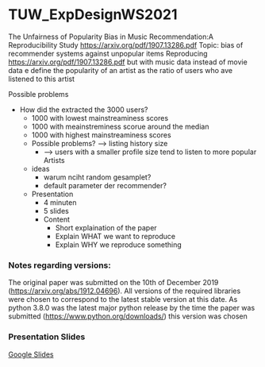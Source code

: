 # TUW_ExpDesignWS2021

The Unfairness of Popularity Bias in Music Recommendation:A Reproducibility Study
https://arxiv.org/pdf/1907.13286.pdf
Topic: bias of recommender systems against unpopular items
Reproducing https://arxiv.org/pdf/1907.13286.pdf but with music data instead of movie data
e define the popularity of an artist as the ratio of users who
ave listened to this artist
	
Possible problems
- How did the extracted the 3000 users?
    - 1000 with lowest mainstreaminess scores
    - 1000 with meainstreminess scorue around the median
    - 1000 with highest mainstreaminess scores
    - Possible problems? --> listing history size
        - -->  users with a smaller profile size tend to listen to more popular
        Artists
    - ideas
        - warum nciht random gesamplet?
        - default parameter der recommender?
    - Presentation
        - 4 minuten
        - 5 slides
        - Content
            - Short explaination of the paper
            - Explain WHAT we want to reproduce
            - Explain WHY we reproduce something

### Notes regarding versions:

The original paper was submitted on the 10th of December 2019 (https://arxiv.org/abs/1912.04696).
All versions of the required libraries were chosen to correspond to the latest stable version at this date.
As python 3.8.0 was the latest major python release by the time the paper was submitted (https://www.python.org/downloads/) this version was chosen

### Presentation Slides

[Google Slides](https://docs.google.com/presentation/d/1OoDYtCuPHv2w9zGM7FLIWpnne5Sou6Qoe69soc7uaVc/edit?usp=sharing)
